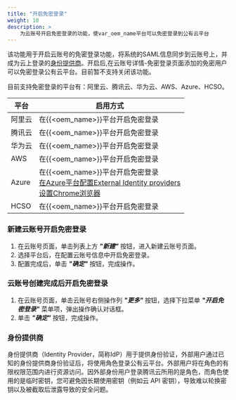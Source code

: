 ```yaml
---
title: "开启免密登录"
weight: 10
description: >
    为云账号开启免密登录的功能，使var_oem_name平台可以免密登录到公有云平台
---
```


该功能用于开启云账号的免密登录功能，将系统的SAML信息同步到云账号上，并成为云上登录的[身份提供商](#身份提供商)。开启后,在云账号详情-免密登录页面添加的免密用户可以免密登录公有云平台。目前暂不支持关闭该功能。

目前支持免密登录的平台有：阿里云、腾讯云、华为云、AWS、Azure、HCSO。

平台 | 启用方式
---------|----------
 阿里云 | 在{{<oem_name>}}平台开启免密登录
 腾讯云 | 在{{<oem_name>}}平台开启免密登录
 华为云 | 在{{<oem_name>}}平台开启免密登录 
 AWS  | 在{{<oem_name>}}平台开启免密登录
 Azure | 在{{<oem_name>}}平台开启免密登录</br> [在Azure平台配置External Identity providers](../azurecloudsso/#azure配置external-identies)</br> [设置Chrome浏览器](../azurecloudsso/#设置chrome浏览器)
 HCSO  | 在{{<oem_name>}}平台开启免密登录


### 新建云账号开启免密登录

1. 在云账号页面，单击列表上方 **_"新建"_** 按钮，进入新建云账号页面。
2. 选择平台后，在配置云账号信息中开启免密登录。
3. 配置完成后，单击 **_"确定"_** 按钮，完成操作。

### 云账号创建完成后开启免密登录

1. 在云账号页面，单击云账号右侧操作列 **_"更多"_** 按钮，选择下拉菜单 **_"开启免密登录"_** 菜单项，弹出操作确认对话框。
2. 单击 **_"确定"_** 按钮，完成操作。


### 身份提供商

身份提供商（Identity Provider，简称IdP）用于提供身份验证，外部用户通过已知的身份提供商身份验证后，将使用角色登录公有云平台。外部用户将在角色的有限权限范围内进行资源访问。因外部身份用户登录腾讯云所用的是角色，而角色使用的是临时密钥，您可避免因长期使用密钥（例如云 API 密钥），导致难以轮换密钥以及被截取后泄露导致的安全问题。 